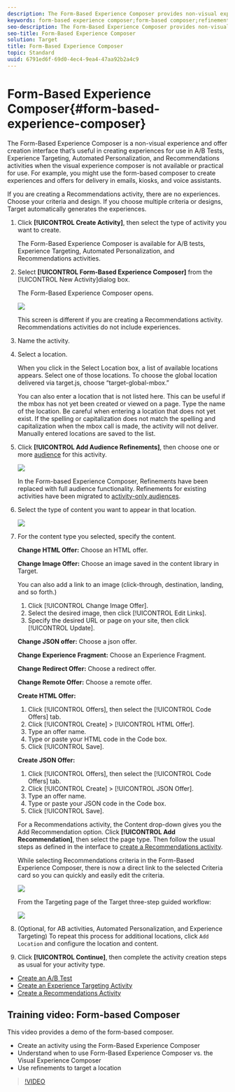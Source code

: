 ```yaml
---
description: The Form-Based Experience Composer provides non-visual experience creation.
keywords: form-based experience composer;form-based composer;refinements
seo-description: The Form-Based Experience Composer provides non-visual experience creation.
seo-title: Form-Based Experience Composer
solution: Target
title: Form-Based Experience Composer
topic: Standard
uuid: 6791ed6f-69d0-4ec4-9ea4-47aa92b2a4c9
---
```


# Form-Based Experience Composer{#form-based-experience-composer}

The Form-Based Experience Composer is a non-visual experience and offer creation interface that’s useful in creating experiences for use in A/B Tests, Experience Targeting, Automated Personalization, and Recommendations activities when the visual experience composer is not available or practical for use. For example, you might use the form-based composer to create experiences and offers for delivery in emails, kiosks, and voice assistants.

If you are creating a Recommendations activity, there are no experiences. Choose your criteria and design. If you choose multiple criteria or designs, Target automatically generates the experiences. 

1. Click **[!UICONTROL Create Activity]**, then select the type of activity you want to create.

   The Form-Based Experience Composer is available for A/B tests, Experience Targeting, Automated Personalization, and Recommendations activities. 
1. Select **[!UICONTROL Form-Based Experience Composer]** from the [!UICONTROL New Activity]dialog box.

   The Form-Based Experience Composer opens.

   ![](assets/location_refinements.png)

   This screen is different if you are creating a Recommendations activity. Recommendations activities do not include experiences. 
1. Name the activity.
1. Select a location.

   When you click in the Select Location box, a list of available locations appears. Select one of those locations. To choose the global location delivered via target.js, choose “target-global-mbox.”

   You can also enter a location that is not listed here. This can be useful if the mbox has not yet been created or viewed on a page. Type the name of the location. Be careful when entering a location that does not yet exist. If the spelling or capitalization does not match the spelling and capitalization when the mbox call is made, the activity will not deliver. Manually entered locations are saved to the list. 
1. Click **[!UICONTROL Add Audience Refinements]**, then choose one or more [audience](../c-target/target.md#concept_A782F8481A5041EBA75103CB26376522) for this activity.

   ![](assets/location_refinements_2.png)

   In the Form-based Experience Composer, Refinements have been replaced with full audience functionality. Refinements for existing activities have been migrated to [activity-only audiences](../c-target/creating-activity-only-audience.md#concept_A6BADCF530ED4AE1852E677FEBE68483). 
1. Select the type of content you want to appear in that location.

   ![](assets/form_content.png)

1. For the content type you selected, specify the content.

   **Change HTML Offer:** Choose an HTML offer.

   **Change Image Offer:** Choose an image saved in the content library in Target.

   You can also add a link to an image (click-through, destination, landing, and so forth.)

      1. Click [!UICONTROL Change Image Offer].
      1. Select the desired image, then click [!UICONTROL Edit Links].
      1. Specify the desired URL or page on your site, then click [!UICONTROL Update].

   **Change JSON offer:** Choose a json offer.

   **Change Experience Fragment:** Choose an Experience Fragment.

   **Change Redirect Offer:** Choose a redirect offer.

   **Change Remote Offer:** Choose a remote offer.

   **Create HTML Offer:**

      1. Click [!UICONTROL Offers], then select the [!UICONTROL Code Offers] tab.
      1. Click [!UICONTROL Create] > [!UICONTROL HTML Offer].
      1. Type an offer name.
      1. Type or paste your HTML code in the Code box.
      1. Click [!UICONTROL Save].

   **Create JSON Offer:**

      1. Click [!UICONTROL Offers], then select the [!UICONTROL Code Offers] tab.
      1. Click [!UICONTROL Create] > [!UICONTROL JSON Offer].
      1. Type an offer name.
      1. Type or paste your JSON code in the Code box.
      1. Click [!UICONTROL Save].

   For a Recommendations activity, the Content drop-down gives you the Add Recommendation option. Click **[!UICONTROL Add Recommendation]**, then select the page type. Then follow the usual steps as defined in the interface to [create a Recommendations activity](/help/c-recommendations/t-create-recs-activity/create-recs-activity.md).

   While selecting Recommendations criteria in the Form-Based Experience Composer, there is now a direct link to the selected Criteria card so you can quickly and easily edit the criteria.

   ![](assets/change_criteria.png)

   From the Targeting page of the Target three-step guided workflow:

   ![](assets/change_criteria_2.png)

1. (Optional, for AB activities, Automated Personalization, and Experience Targeting) To repeat this process for additional locations, click `Add Location` and configure the location and content.
1. Click **[!UICONTROL Continue]**, then complete the activity creation steps as usual for your activity type.

* [Create an A/B Test](../c-activities/t-test-ab/t-test-create-ab/test-create-ab.md#task_68C8079BF9FF4625A3BD6680D554BB72) 
* [Create an Experience Targeting Activity](../c-activities/t-experience-target/t-xt-create/xt-create.md#task_D6B3429AC31549E1A70EDF04B3DDC765) 
* [Create a Recommendations Activity](../c-recommendations/t-create-recs-activity/create-recs-activity.md#task_6874328773C64C44A73F0A130AD3F96F)

## Training video: Form-based Composer

This video provides a demo of the form-based composer.

* Create an activity using the Form-Based Experience Composer 
* Understand when to use Form-Based Experience Composer vs. the Visual Experience Composer 
* Use refinements to target a location

>[!VIDEO](https://video.tv.adobe.com/v/17390)